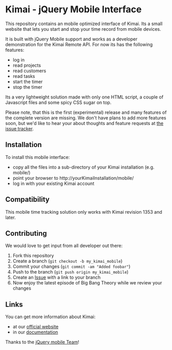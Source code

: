 Kimai - jQuery Mobile Interface
===============================

This repository contains an mobile optimized interface of Kimai. 
Its a small website that lets you start and stop your time record from 
mobile devices.

It is built with jQuery Mobile support and works as a developer demonstration
for the Kimai Remote API. For now its has the following features:

* log in
* read projects
* read customers
* read tasks
* start the timer
* stop the timer

Its a very lightweight solution made with only one HTML script, a couple of 
Javascript files and some spicy CSS sugar on top.

Please note, that this is the first (experimental) release and many features of the 
complete version are missing. We don't have plans to add more features soon, but we'd like to hear 
your about thoughts and feature requests at [the issue tracker](https://github.com/kimai/kimai-mobile/issues).

Installation
------------

To install this mobile interface:
- copy all the files into a sub-directory of your Kimai installation (e.g. mobile/)
- point your browser to http://yourKimaiInstallation/mobile/ 
- log in with your existing Kimai account

Compatibility
-------------

This mobile time tracking solution only works with Kimai revision 1353 and later.

Contributing
------------

We would love to get input from all developer out there:

1. Fork this repository
2. Create a branch (`git checkout -b my_kimai_mobile`)
3. Commit your changes (`git commit -am "Added foobar"`)
4. Push to the branch (`git push origin my_kimai_mobile`)
5. Create an [Issue][1] with a link to your branch
6. Now enjoy the latest episode of Big Bang Theory while we review your changes

Links
-----

You can get more information about Kimai:

* at our [official website](http://www.kimai.org)
* in our [documentation](http://www.kimai.org/documentation/)

Thanks to the [jQuery mobile Team][2]!

[1]: https://github.com/kimai/kimai-mobile/issues
[2]: http://jquerymobile.com/
